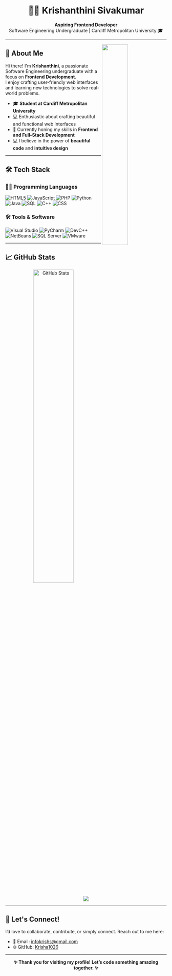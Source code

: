<div align="center">
  <h1>👩‍💻 Krishanthini Sivakumar</h1>
  <p>
    <b>Aspiring Frontend Developer</b>  
    <br>Software Engineering Undergraduate | Cardiff Metropolitan University 🎓  
  </p>
</div>

---

<div>
  <img align="right" width="40%" src="https://owlbertsio-resized.s3.amazonaws.com/Popper.psd.full.png">
</div>

## 🌟 About Me

Hi there! I'm **Krishanthini**, a passionate Software Engineering undergraduate with a focus on **Frontend Development**.  
I enjoy crafting user-friendly web interfaces and learning new technologies to solve real-world problems.  

- 🎓 **Student at Cardiff Metropolitan University**  
- 💻 Enthusiastic about crafting beautiful and functional web interfaces  
- 🌱 Currently honing my skills in **Frontend and Full-Stack Development** 
- 💻 I believe in the power of **beautiful code** and **intuitive design**  

---

## 🛠️ Tech Stack

### 👨‍💻 Programming Languages
![HTML5](https://img.shields.io/badge/HTML5-E34F26?style=for-the-badge&logo=html5&logoColor=white)
![JavaScript](https://img.shields.io/badge/JavaScript-F7DF1E?style=for-the-badge&logo=javascript&logoColor=black)
![PHP](https://img.shields.io/badge/PHP-777BB4?style=for-the-badge&logo=php&logoColor=white)
![Python](https://img.shields.io/badge/Python-3776AB?style=for-the-badge&logo=python&logoColor=white)
![Java](https://img.shields.io/badge/Java-007396?style=for-the-badge&logo=java&logoColor=white)
![SQL](https://img.shields.io/badge/SQL-CC2927?style=for-the-badge&logo=microsoft%20sql%20server&logoColor=white)
![C++](https://img.shields.io/badge/C++-00599C?style=for-the-badge&logo=cplusplus&logoColor=white)
![CSS](https://img.shields.io/badge/CSS-1572B6?style=for-the-badge&logo=css3&logoColor=white)


### 🛠️ Tools & Software
![Visual Studio](https://img.shields.io/badge/Visual_Studio-5C2D91?style=for-the-badge&logo=visual%20studio&logoColor=white)
![PyCharm](https://img.shields.io/badge/PyCharm-000000?style=for-the-badge&logo=pycharm&logoColor=white)
![DevC++](https://img.shields.io/badge/DevC++-blue?style=for-the-badge&logo=cplusplus&logoColor=white)
![NetBeans](https://img.shields.io/badge/NetBeans-1B6AC6?style=for-the-badge&logo=apache%20netbeans%20ide&logoColor=white)
![SQL Server](https://img.shields.io/badge/SQL_Server-CC2927?style=for-the-badge&logo=microsoft%20sql%20server&logoColor=white)
![VMware](https://img.shields.io/badge/VMware-607078?style=for-the-badge&logo=vmware&logoColor=white)



---

## 📈 GitHub Stats

<p align="center">
  <img src="https://github-readme-stats.vercel.app/api?username=Krisha1026&show_icons=true&theme=radical" alt="GitHub Stats" width="50%" />
  
<br>
  <img  align="center"  src="https://github-readme-stats.anuraghazra1.vercel.app/api/top-langs/?username=Krisha1026&theme=dark&hide_border=false&no-bg=true&no-frame=true&langs_count=10"/>
  
</p>

---

## 🤝 Let's Connect!

I’d love to collaborate, contribute, or simply connect. Reach out to me here:


- 📧 Email: infokrishs@gmail.com  
- 🌐 GitHub: [Krisha1026](https://github.com/Krisha1026)

---

<div align="center">
  <b>✨ Thank you for visiting my profile! Let’s code something amazing together. ✨</b>
</div>
